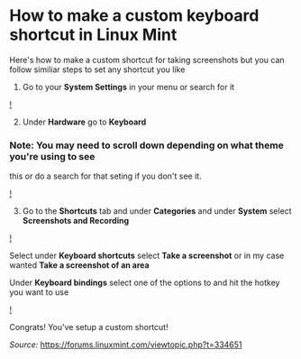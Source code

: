 # How to make a custom keyboard shortcut in Linux Mint

Here's how to make a custom shortcut for taking screenshots but you can follow
similiar steps to set any shortcut you like

1. Go to your **System Settings** in your menu or search for it

[!](https://github.com/petrellaperspective/Koitech/blob/main/github_images/systemsettings_linuxmint.png)

2. Under  **Hardware** go to **Keyboard**

### Note: You may need to scroll down depending on what theme you're using to see
this or do a search for that seting if you don't see it.

[!](https://github.com/petrellaperspective/Koitech/blob/main/github_images/keyboardshortcut_linuxmint01.png)

3. Go to the **Shortcuts** tab and under **Categories** and under **System** select
**Screenshots and Recording**

[!](https://github.com/petrellaperspective/Koitech/blob/main/github_images/screenshotshortcut_linuxmint02.png)

Select under **Keyboard shortcuts** select **Take a screenshot** or in my case wanted
**Take a screenshot of an area**

Under **Keyboard bindings** select one of the options to and hit the hotkey you want to use

[!](https://github.com/petrellaperspective/Koitech/blob/main/github_images/screenshot_linuxmint04.png)

Congrats! You've setup a custom shortcut!

_Source:_ https://forums.linuxmint.com/viewtopic.php?t=334651
